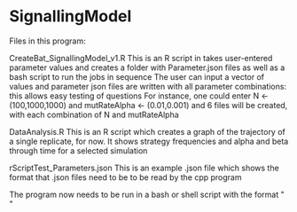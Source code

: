 # SignallingModel
Files in this program:

CreateBat_SignallingModel_v1.R 
    This is an R script in takes user-entered parameter values and creates a folder with Parameter.json files as well as a bash script to run the jobs in sequence
    The user can input a vector of values and parameter json files are written with all parameter combinations: this allows easy testing of questions
    For instance, one could enter N <- (100,1000,1000) and mutRateAlpha <- (0.01,0.001) and 6 files will be created, with each combination of N and mutRateAlpha
    
DataAnalysis.R
    This is an R script which creates a graph of the trajectory of a single replicate, for now. It shows strategy frequencies and alpha and beta through time for a selected simulation
    
rScriptTest_Parameters.json
    This is an example .json file which shows the format that .json files need to be to be read by the cpp program
    
The program now needs to be run in a bash or shell script with the format "<executable name> <parameter file name_Parameters.json>"
